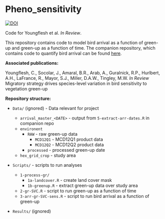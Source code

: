 # Pheno_sensitivity

[![DOI](https://zenodo.org/badge/290607887.svg)](https://zenodo.org/badge/latestdoi/290607887)

Code for Youngflesh et al. *In Review*.  


This repository contains code to model bird arrival as a function of green-up and green-up as a function of time. The companion repository, which contains code to quantify bird arrival can be found [here](https://github.com/phenomismatch/Bird_Phenology).


**Associated publications:**

Youngflesh, C., Socolar, J., Amaral, B.R., Arab, A., Guralnick, R.P., Hurlbert, A.H., LaFrance, R., Mayor, S.J., Miller, D.A.W., Tingley, M.W. *In Review* Migratory strategy drives species-level variation in bird sensitivity to vegetation green-up



**Repository structure:**

* `Data/` (ignored) - Data relevant for project
  * `arrival_master_<DATE>` - output from `5-extract-arr-dates.R` in companion repo
  * `environent`
    * `RAW` - raw green-up data
      * `MCD12Q1` - MCD12Q1 product data
      * `MCD12Q2` - MCD12Q2 product data
    * `processed` - processed green-up date
  * `hex_grid_crop` - study area
  
* `Scripts/` - scripts to run analyses
  * `1-process-gr/`
    * `1a-landcover.R` - create land cover mask
    * `1b-greenup.R` - extract green-up data over study area
  * `2-gr-SVC.R` - script to run green-up as a function of time
  * `3-arr-gr-SVC-sens.R` - script to run bird arrival as a function of green-up

* `Results/` (ignored)
